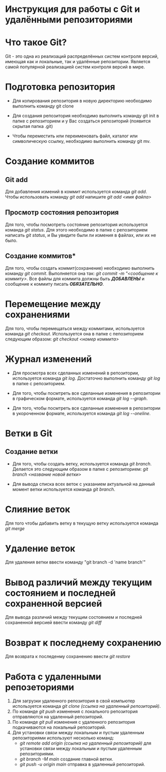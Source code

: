 # **Инструкция для работы с Git и удалёнными репозиториями**
# Что такое Git?
Git - это одна из реализаций распределённых систем контроля версий, имеющая как и локальные, так и удалённые репозитории. Является самой популярной реализацией систем контроля версий в мире.

# Подготовка репозитория

* Для копирования репозитория в новую директорию необходимо выполнить команду git clone

* Для создания репозитория необходимо выполнить команду git init в папке с репозиторием и у Вас создаться репозиторий (появится скрытая папка .git)

* Чтобы переместить или переименовать файл, каталог или символическую ссылку, необходимо выполнить команду git mv.

# Создание коммитов
## Git add
Для добавления измений в коммит используется команда *git add*. Чтобы использовать команду *git add* напишите *git add <имя файла>*

## Просмотр состояния репозитория
Для того, чтобы посмотреть состояние репозитория используется команда *git status*. Для этого необходимо в папке с репозиторием написать *git status*, и Вы увидите были ли измения в файлах, или их не было.

## Создание коммитов*
Для того, чтобы создать коммит(сохранение) необходимо выполнить команду *git commit*. Выполняется она так: *git commit -m "<сообщение к коммиту>*. Все файлы для коммита должны быть ***ДОБАВЛЕНЫ*** и сообщение к коммиту писать ***ОБЯЗАТЕЛЬНО***.

# Перемещение между сохранениями 
Для того, чтобы перемещаться между коммитами, используется команда *git checkout*. Используется она в папке с пепозиторием следующим образом: *git checkout <номер коммита>*

# Журнал изменений
* Для просмотра всех сделанных изменений в репозитории, используется команда *git log*. Достаточно выполнить команду *git log* в папке с репозиторием.

* Для того, чтобы посмтреть все сделанные изменения в репозитории в графическом формате, используется команда *git log --graph*.

* Для того, чтобы посмтреть все сделанные изменения в репозитории в укороченном формате, используется команда *git log --oneline*.

# Ветки в Git
## Создание ветки
* Для того, чтобы создать ветку, используется команда *git branch*. Делается это следующим образом в папке с репозиторием: *git branch <название новой ветки>*

* Для вывода списка всех веток с указанием актуальной на данный момент ветки используется команда *git branch*.

# Слияние веток
Для того чтобы дабавить ветку в текущую ветку используется команда *git merge*

# Удаление веток
Для удаления ветки ввести команду "git branch -d 'name branch'"

# Вывод различий между текущим состоянием и последней сохраненной версией

Для вывода различий между текущим состоянием и последней сохраненной версией ввести команду *git diff*

# Возврат к последнему сохранению

Для возврата к последенму сохранению ввести *git restore*

# Работа с удаленными репозеториями

1. Для загрузки удаленного репозитория в свой компьютер используется команда *git clone (ссылка на удаленный репозиторий)*.
2. По команде *git push* изменения с локального репозитория отправляются на удаленный репозиторий.
3. По команде *git pull* изменения с удаленного репозитория подкачиваются на локальный репозиторий.
4. Для установки связи между локальным и пустым удаленным репозиториями используют несколько команд:
    * *git remote add origin (ссылка на удаленный репозиторий)* для установки связи между локальным и пустым удаленным репозиториями.
    * *git branch -M main* создание главной ветки.
    * *git push -u origin main* отправка в удаленный репозиторий.
